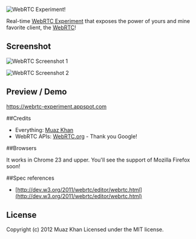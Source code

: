 ![WebRTC Experiment!](https://sites.google.com/site/muazkh/logo.png)

Real-time [WebRTC Experiment](https://webrtc-experiment.appspot.com) that exposes the power of yours and mine favorite client, the [WebRTC](http://www.webrtc.org/)! 

## Screenshot

![WebRTC Screenshot 1](https://sites.google.com/site/muazkh/Introducntion.png)

![WebRTC Screenshot 2](https://sites.google.com/site/muazkh/WebRTC-is-Lovely.png)

## Preview / Demo

https://webrtc-experiment.appspot.com

##Credits

* Everything: [Muaz Khan](http://github.com/muaz-khan)
* WebRTC APIs: [WebRTC.org](http://www.webrtc.org/) - Thank you Google!

##Browsers

It works in Chrome 23 and upper. You'll see the support of Mozilla Firefox soon!

##Spec references 

* [http://dev.w3.org/2011/webrtc/editor/webrtc.html](http://dev.w3.org/2011/webrtc/editor/webrtc.html)


## License
Copyright (c) 2012 Muaz Khan
Licensed under the MIT license.